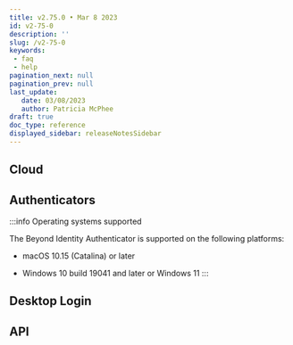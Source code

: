 ```yaml
---
title: v2.75.0 • Mar 8 2023
id: v2-75-0
description: ''
slug: /v2-75-0 
keywords: 
 - faq
 - help
pagination_next: null
pagination_prev: null
last_update: 
   date: 03/08/2023
   author: Patricia McPhee
draft: true
doc_type: reference
displayed_sidebar: releaseNotesSidebar
---
```



## Cloud

 


## Authenticators

:::info Operating systems supported

The Beyond Identity Authenticator is supported on the following platforms:

- macOS 10.15 (Catalina) or later

- Windows 10 build 19041 and later or Windows 11
:::



## Desktop Login



## API


